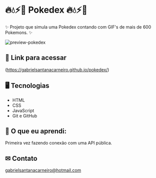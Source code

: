 # 🔥💧⚡🍃 Pokedex 🔥💧⚡🍃

✨ Projeto que simula uma Pokedex contando com GIF's de mais de 600 Pokemons. ✨

![preview-pokedex](https://user-images.githubusercontent.com/108038950/190552062-2b1dab9e-e215-491b-905c-29052b6ff8c4.png)

## 🔗 Link para acessar

(https://gabrielsantanacarneiro.github.io/pokedex/)

## 🖥 Tecnologias 

- HTML
- CSS
- JavaScript
- Git e GitHub

## 📖 O que eu aprendi:
Primeira vez fazendo conexão com uma API pública.

## ✉ Contato

gabrielsantanacarneiro@hotmail.com
